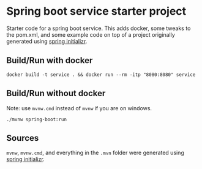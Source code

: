 # Spring boot service starter project
Starter code for a spring boot service. This adds docker, some tweaks to the pom.xml,
and some example code  on top of a project originally generated using
[spring initializr](https://start.spring.io/).

## Build/Run with docker
```
docker build -t service . && docker run --rm -itp "8080:8080" service
```

## Build/Run without docker
Note: use `mvnw.cmd` instead of `mvnw` if you are on windows.
```
./mvnw spring-boot:run
```

## Sources
`mvnw`, `mvnw.cmd`, and everything in the `.mvn` folder were generated
using [spring initializr](https://start.spring.io/).